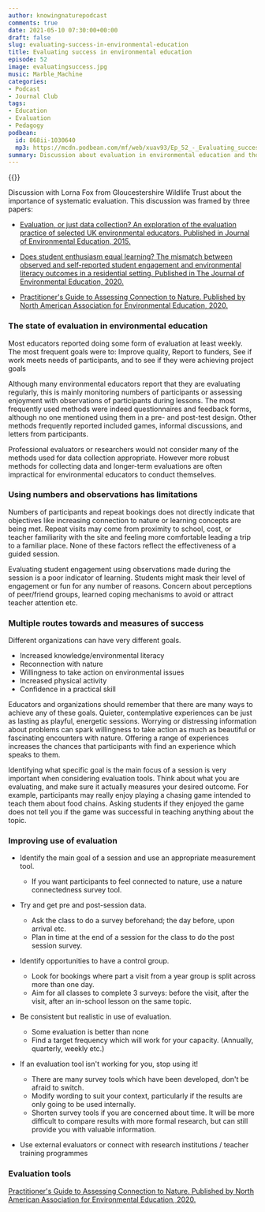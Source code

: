 ```yaml
---
author: knowingnaturepodcast
comments: true
date: 2021-05-10 07:30:00+00:00
draft: false
slug: evaluating-success-in-environmental-education
title: Evaluating success in environmental education
episode: 52
image: evaluatingsuccess.jpg
music: Marble_Machine
categories:
- Podcast
- Journal Club
tags:
- Education
- Evaluation
- Pedagogy
podbean:
  id: 868ii-1030640
  mp3: https://mcdn.podbean.com/mf/web/xuav93/Ep_52_-_Evaluating_success_in_environmental_education945wz.mp3
summary: Discussion about evaluation in environmental education and thoughts on the importance of doing it systematically. Tips for making evaluation work for your organization.
---
```


{{<podcast-player>}}

Discussion with Lorna Fox from Gloucestershire Wildlife Trust about the
importance of systematic evaluation. This discussion was framed by three
papers:

* [Evaluation, or just data collection? An exploration of the evaluation practice of selected UK environmental educators. Published in Journal of Environmental Education, 2015.](https://www.tandfonline.com/doi/abs/10.1080/00958964.2014.973351)

* [Does student enthusiasm equal learning? The mismatch between observed and self-reported student engagement and environmental literacy outcomes in a residential setting. Published in The Journal of Environmental Education, 2020.](https://www.tandfonline.com/doi/full/10.1080/00958964.2020.1727404)

* [Practitioner's Guide to Assessing Connection to Nature. Published by North American Association for Environmental Education, 2020.](https://naaee.org/eepro/publication/practitioner-guide-assessing-connection)

### The state of evaluation in environmental education

Most educators reported doing some form of evaluation at least weekly. The
most frequent goals were to: Improve quality, Report to funders, See if work
meets needs of participants, and to see if they were achieving project goals

Although many environmental educators report that they are evaluating
regularly, this is mainly monitoring numbers of participants or assessing
enjoyment with observations of participants during lessons. The most
frequently used methods were indeed questionnaires and feedback forms,
although no one mentioned using them in a pre- and post-test design. Other
methods frequently reported included games, informal discussions, and letters
from participants.

Professional evaluators or researchers would not consider many of the methods
used for data collection appropriate. However more robust methods for
collecting data and longer-term evaluations are often impractical for
environmental educators to conduct themselves.

### **Using numbers and observations has limitations**

Numbers of participants and repeat bookings does not directly indicate that
objectives like increasing connection to nature or learning concepts are being
met. Repeat visits may come from proximity to school, cost, or teacher
familiarity with the site and feeling more comfortable leading a trip to a
familiar place. None of these factors reflect the effectiveness of a guided
session.

Evaluating student engagement using observations made during the session is a
poor indicator of learning. Students might mask their level of engagement or
fun for any number of reasons. Concern about perceptions of peer/friend
groups, learned coping mechanisms to avoid or attract teacher attention etc.

### **Multiple routes towards and measures of success**

Different organizations can have very different goals.

  * Increased knowledge/environmental literacy
  * Reconnection with nature
  * Willingness to take action on environmental issues
  * Increased physical activity
  * Confidence in a practical skill

Educators and organizations should remember that there are many ways to
achieve any of these goals. Quieter, contemplative experiences can be just as
lasting as playful, energetic sessions. Worrying or distressing information
about problems can spark willingness to take action as much as beautiful or
fascinating encounters with nature. Offering a range of experiences increases
the chances that participants with find an experience which speaks to them.

Identifying what specific goal is the main focus of a session is very
important when considering evaluation tools. Think about what you are
evaluating, and make sure it actually measures your desired outcome. For
example, participants may really enjoy playing a chasing game intended to
teach them about food chains. Asking students if they enjoyed the game does
not tell you if the game was successful in teaching anything about the topic.

### **Improving use of evaluation**

  * Identify the main goal of a session and use an appropriate measurement tool.
    * If you want participants to feel connected to nature, use a nature connectedness survey tool.

  * Try and get pre and post-session data.
    * Ask the class to do a survey beforehand; the day before, upon arrival etc.
    * Plan in time at the end of a session for the class to do the post session survey.

  * Identify opportunities to have a control group.
    * Look for bookings where part a visit from a year group is split across more than one day.
    * Aim for all classes to complete 3 surveys: before the visit, after the visit, after an in-school lesson on the same topic.

  * Be consistent but realistic in use of evaluation.
    * Some evaluation is better than none
    * Find a target frequency which will work for your capacity. (Annually, quarterly, weekly etc.)

  * If an evaluation tool isn't working for you, stop using it!
    * There are many survey tools which have been developed, don't be afraid to switch.
    * Modify wording to suit your context, particularly if the results are only going to be used internally.
    * Shorten survey tools if you are concerned about time. It will be more difficult to compare results with more formal research, but can still provide you with valuable information. 

  * Use external evaluators or connect with research institutions / teacher training programmes

### Evaluation tools

[Practitioner's Guide to Assessing Connection to Nature. Published by North American Association for Environmental Education, 2020.](https://naaee.org/eepro/publication/practitioner-guide-assessing-connection)

